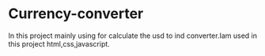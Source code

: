 # Currency-converter
In this project mainly using for calculate the usd to ind converter.Iam used in this project html,css,javascript.
